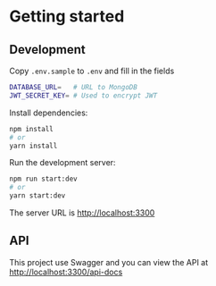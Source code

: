 # Getting started

## Development

Copy `.env.sample` to `.env` and fill in the fields

```bash
DATABASE_URL=   # URL to MongoDB
JWT_SECRET_KEY= # Used to encrypt JWT
```

Install dependencies:

```bash
npm install
# or
yarn install
```

Run the development server:

```bash
npm run start:dev
# or
yarn start:dev
```

The server URL is [http://localhost:3300](http://localhost:3300)

## API

This project use Swagger and you can view the API at [http://localhost:3300/api-docs](http://localhost:3300/api-docs)
